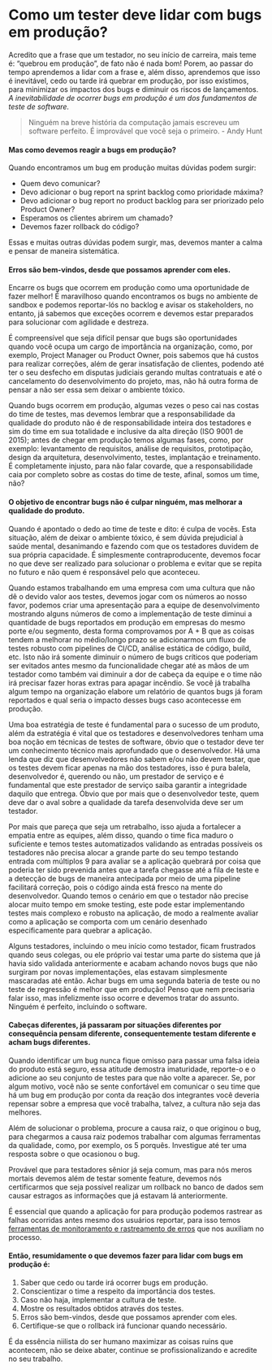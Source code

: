 # Como um tester deve lidar com bugs em produção?

Acredito que a frase que um testador, no seu início de carreira, mais teme é: “quebrou em produção”, de fato não é nada bom! Porem, ao passar do tempo aprendemos a lidar com a frase e, além disso, aprendemos que isso é inevitável, cedo ou tarde irá quebrar em produção, por isso existimos, para minimizar os impactos dos bugs e diminuir os riscos de lançamentos. *A inevitabilidade de ocorrer bugs em produção é um dos fundamentos de teste de software.*

> Ninguém na breve história da computação jamais escreveu um software perfeito. É improvável que você seja o primeiro. - Andy Hunt

#### Mas como devemos reagir a bugs em produção?

Quando encontramos um bug em produção muitas dúvidas podem surgir:

* Quem devo comunicar?
* Devo adicionar o bug report na sprint backlog como prioridade máxima?
* Devo adicionar o bug report no product backlog para ser priorizado pelo Product Owner?
* Esperamos os clientes abrirem um chamado?
* Devemos fazer rollback do código?

Essas e muitas outras dúvidas podem surgir, mas, devemos manter a calma e pensar de maneira sistemática.

#### Erros são bem-vindos, desde que possamos aprender com eles.

Encarre os bugs que ocorrem em produção como uma oportunidade de fazer melhor! É maravilhoso quando encontramos os bugs no ambiente de sandbox e podemos reportar-lós no backlog e avisar os stakeholders, no entanto, já sabemos que exceções ocorrem e devemos estar preparados para solucionar com agilidade e destreza.

É compreensível que seja difícil pensar que bugs são oportunidades quando você ocupa um cargo de importância na organização, como, por exemplo, Project Manager ou Product Owner, pois sabemos que há custos para realizar correções, além de gerar insatisfação de clientes, podendo até ter o seu desfecho em disputas judiciais gerando multas contratuais e até o cancelamento do desenvolvimento do projeto, mas, não há outra forma de pensar a não ser essa sem deixar o ambiente tóxico.

Quando bugs ocorrem em produção, algumas vezes o peso cai nas costas do time de testes, mas devemos lembrar que a responsabilidade da qualidade do produto não é de responsabilidade inteira dos testadores e sim do time em sua totalidade e inclusive da alta direção (ISO 9001 de 2015); antes de chegar em produção temos algumas fases, como, por exemplo: levantamento de requisitos, análise de requisitos, prototipação, design da arquitetura, desenvolvimento, testes, implantação e treinamento. É completamente injusto, para não falar covarde, que a responsabilidade caia por completo sobre as costas do time de teste, afinal, somos um time, não? 

#### O objetivo de encontrar bugs não é culpar ninguém, mas melhorar a qualidade do produto.

Quando é apontado o dedo ao time de teste e dito: é culpa de vocês. Esta situação, além de deixar o ambiente tóxico, é sem dúvida prejudicial à saúde mental, desanimando e fazendo com que os testadores duvidem de sua própria capacidade. É simplesmente contraproducente, devemos focar no que deve ser realizado para solucionar o problema e evitar que se repita no futuro e não quem é responsável pelo que aconteceu.

Quando estamos trabalhando em uma empresa com uma cultura que não dê o devido valor aos testes, devemos jogar com os números ao nosso favor, podemos criar uma apresentação para a equipe de desenvolvimento mostrando alguns números de como a implementação de teste diminui a quantidade de bugs reportados em produção em empresas do mesmo porte e/ou segmento, desta forma comprovamos por A + B que as coisas tendem a melhorar no médio/longo prazo se adicionarmos um fluxo de testes robusto com pipelines de CI/CD, análise estática de código, build, etc. Isto não irá somente diminuir o número de bugs críticos que poderiam ser evitados antes mesmo da funcionalidade chegar até as mãos de um testador como também vai diminuir a dor de cabeça da equipe e o time não irá precisar fazer horas extras para apagar incêndio. Se você já trabalha algum tempo na organização elabore um relatório de quantos bugs já foram reportados e qual seria o impacto desses bugs caso acontecesse em produção.

Uma boa estratégia de teste é fundamental para o sucesso de um produto, além da estratégia é vital que os testadores e desenvolvedores tenham uma boa noção em técnicas de testes de software, óbvio que o testador deve ter um conhecimento técnico mais aprofundado que o desenvolvedor. Há uma lenda que diz que desenvolvedores não sabem e/ou não devem testar, que os testes devem ficar apenas na mão dos testadores, isso é pura balela, desenvolvedor é, querendo ou não, um prestador de serviço e é fundamental que este prestador de serviço saiba garantir a integridade daquilo que entrega. Óbvio que por mais que o desenvolvedor teste, quem deve dar o aval sobre a qualidade da tarefa desenvolvida deve ser um testador.

Por mais que pareça que seja um retrabalho, isso ajuda a fortalecer a empatia entre as equipes, além disso, quando o time fica maduro o suficiente e temos testes automatizados validando as entradas possíveis os testadores não precisa alocar a grande parte do seu tempo testando entrada com múltiplos 9 para avaliar se a aplicação quebrará por coisa que poderia ter sido prevenida antes que a tarefa chegasse até a fila de teste e a detecção de bugs de maneira antecipada por meio de uma pipeline facilitará correção, pois o código ainda está fresco na mente do desenvolvedor. Quando temos o cenário em que o testador não precise alocar muito tempo em smoke testing, este pode estar implementando testes mais complexo e robusto na aplicação, de modo a realmente avaliar como a aplicação se comporta com um cenário desenhado especificamente para quebrar a aplicação.

Alguns testadores, incluindo o meu início como testador, ficam frustrados quando seus colegas, ou ele próprio vai testar uma parte do sistema que já havia sido validada anteriormente e acabam achando novos bugs que não surgiram por novas implementações, elas estavam simplesmente mascaradas até então. Achar bugs em uma segunda bateria de teste ou no teste de regressão é melhor que em produção! Penso que nem precisaria falar isso, mas infelizmente isso ocorre e devemos tratar do assunto. Ninguém é perfeito, incluindo o software. 

#### Cabeças diferentes, já passaram por situações diferentes por consequência pensam diferente, consequentemente testam diferente e acham bugs diferentes.

Quando identificar um bug nunca fique omisso para passar uma falsa ideia do produto está seguro, essa atitude demostra imaturidade, reporte-o e o adicione ao seu conjunto de testes para que não volte a aparecer. Se, por algum motivo, você não se sente confortável em comunicar o seu time que há um bug em produção por conta da reação dos integrantes você deveria repensar sobre a empresa que você trabalha, talvez, a cultura não seja das melhores.

Além de solucionar o problema, procure a causa raiz, o que originou o bug, para chegarmos a causa raiz podemos trabalhar com algumas ferramentas da qualidade, como, por exemplo, os 5 porquês. Investigue até ter uma resposta sobre o que ocasionou o bug.

Provável que para testadores sênior já seja comum, mas para nós meros mortais devemos além de testar somente feature, devemos nós certificarmos que seja possível realizar um rollback no banco de dados sem causar estragos as informações que já estavam lá anteriormente. 

É essencial que quando a aplicação for para produção podemos rastrear as falhas ocorridas antes mesmo dos usuários reportar, para isso temos [ferramentas de monitoramento e rastreamento de erros](https://flatlogic.com/blog/10-best-error-monitoring-and-error-tracking-tools/) que nos auxiliam no processo.

#### Então, resumidamente o que devemos fazer para lidar com bugs em produção é:
1. Saber que cedo ou tarde irá ocorrer bugs em produção.
2. Conscientizar o time a respeito da importância dos testes.
3. Caso não haja, implementar a cultura de teste.
4. Mostre os resultados obtidos através dos testes.
5. Erros são bem-vindos, desde que possamos aprender com eles.
6. Certifique-se que o rollback irá funcionar quando necessário.

É da essência niilista do ser humano maximizar as coisas ruins que acontecem, não se deixe abater, continue se profissionalizando e acredite no seu trabalho.
